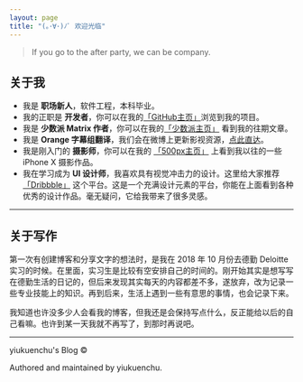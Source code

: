 ```yaml
---
layout: page
title: "(｡･∀･)ﾉﾞ 欢迎光临"
---
```

> If you go to the after party, we can be company.

## 关于我
- 我是 **职场新人**，软件工程，本科毕业。
- 我的正职是 **开发者**，你可以在我的[「GitHub主页」](https://github.com/yiukuenchu)浏览到我的项目。
- 我是 **少数派 Matrix 作者**，你可以在我的[「少数派主页」](https://sspai.com/user/860624/posts) 看到我的往期文章。
- 我是 **Orange 字幕组翻译**，我们会在微博上更新影视资源，[点此直达](https://weibo.com/orangesub)。
- 我是刚入门的 **摄影师**，你可以在我的 [「500px主页」](https://500px.com/yiukuenchu) 上看到我以往的一些 iPhone X 摄影作品。
- 我在学习成为 **UI 设计师**，我喜欢具有视觉冲击力的设计。这里给大家推荐 [「Dribbble」](https://dribbble.com/) 这个平台。这是一个充满设计元素的平台，你能在上面看到各种优秀的设计作品。毫无疑问，它给我带来了很多灵感。

-------

## 关于写作
第一次有创建博客和分享文字的想法时，是我在 2018 年 10 月份去德勤 Deloitte 实习的时候。在里面，实习生是比较有空安排自己的时间的。刚开始其实是想写写在德勤生活的日记的，但后来发现其实每天的内容都差不多，遂放弃，改为记录一些专业技能上的知识。再到后来，生活上遇到一些有意思的事情，也会记录下来。  

我知道也许没多少人会看我的博客，但我还是会保持写点什么，反正能给以后的自己看嘛。也许到某一天我就不再写了，到那时再说吧。

-------

yiukuenchu's Blog ©   

Authored and maintained by yiukuenchu.
